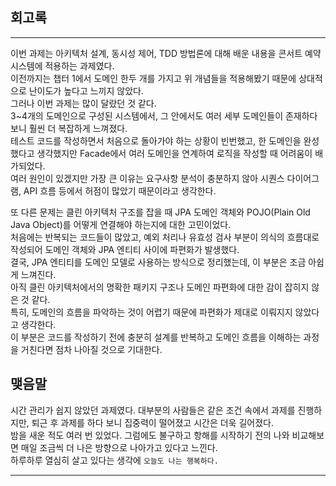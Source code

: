## 회고록

----

이번 과제는 아키텍처 설계, 동시성 제어, TDD 방법론에 대해 배운 내용을 콘서트 예약 시스템에 적용하는 과제였다.   
이전까지는 챕터 1에서 도메인 한두 개를 가지고 위 개념들을 적용해봤기 때문에 상대적으로 난이도가 높다고 느끼지 않았다.   
그러나 이번 과제는 많이 달랐던 것 같다.   
3~4개의 도메인으로 구성된 시스템에서, 그 안에서도 여러 세부 도메인들이 존재하다 보니 훨씬 더 복잡하게 느껴졌다.    
테스트 코드를 작성하면서 처음으로 돌아가야 하는 상황이 빈번했고, 한 도메인을 완성했다고 생각했지만 Facade에서 여러 도메인을 연계하여 로직을 작성할 때 어려움이 배가되었다.   
여러 원인이 있겠지만 가장 큰 이유는 요구사항 분석이 충분하지 않아 시퀀스 다이어그램, API 흐름 등에서 허점이 많았기 때문이라고 생각한다.

또 다른 문제는 클린 아키텍처 구조를 잡을 때 JPA 도메인 객체와 POJO(Plain Old Java Object)를 어떻게 연결해야 하는지에 대한 고민이었다.    
처음에는 반복되는 코드들이 많았고, 예외 처리나 유효성 검사 부분이 의식의 흐름대로 작성되어 도메인 객체와 JPA 엔티티 사이에 파편화가 발생했다.    
결국, JPA 엔티티를 도메인 모델로 사용하는 방식으로 정리했는데, 이 부분은 조금 아쉽게 느껴진다.    
아직 클린 아키텍처에서의 명확한 패키지 구조나 도메인 파편화에 대한 감이 잡히지 않은 것 같다.    
특히, 도메인의 흐름을 파악하는 것이 어렵기 때문에 파편화가 제대로 이뤄지지 않았다고 생각한다.    
이 부분은 코드를 작성하기 전에 충분히 설계를 반복하고 도메인 흐름을 이해하는 과정을 거친다면 점차 나아질 것으로 기대한다.

## 맺음말

시간 관리가 쉽지 않았던 과제였다. 대부분의 사람들은 같은 조건 속에서 과제를 진행하지만, 퇴근 후 과제를 하다 보니 집중력이 떨어졌고 시간은 더욱 길어졌다.   
밤을 새운 적도 여러 번 있었다. 그럼에도 불구하고 항해를 시작하기 전의 나와 비교해보면 매일 조금씩 더 나은 방향으로 나아가고 있다고 느낀다.   
하루하루 열심히 살고 있다는 생각에 ``오늘도 나는 행복하다.``

---